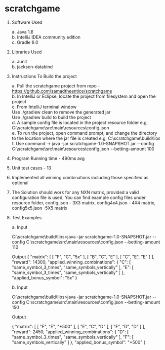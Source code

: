 # scratchgame

1. Software Used

	a. Java 1.8\
	b. IntelliJ IDEA community edition\
	c. Gradle 9.0

2. Libraries Used

	a. Junit\
	b. jackson-databind

3. Instructions To Build the project


	a. Pull the scratchgame project from repo - https://github.com/samadtheentice/scratchgame \
	b. In IntelliJ or Eclipse, locate the project from filesystem and open the project \
	c. From IntelliJ terminal window \
		Use ./gradlew clean to remove the generated jar \
		Use ./gradlew build to build the project \
	d. A sample config file is located in the project resource folder e.g, C:\scratchgame\src\main\resources\config.json \
	e. To run the project, open command prompt, and change the directory to the location where the jar file is created e.g, C:\scratchgame\build\libs \
	f. Use command -> java -jar scratchgame-1.0-SNAPSHOT.jar --config C:\scratchgame\src\main\resources\config.json --betting-amount 100 


4. Program Running time - 490ms avg

5. Unit test cases - 13

6. Implemented all winning combinations including those specified as optional

7. The Solution should work for any NXN matrix, provided a valid configuration file is used, You can find example config files under resource folder, 		config.json - 3X3 matrix, config4x4.json - 4X4 matrix, config5x5.json -5X5 matrix 

8. Test Examples


	a. Input

	C:\scratchgame\build\libs>java -jar scratchgame-1.0-SNAPSHOT.jar --config C:\scratchgame\src\main\resources\config.json --betting-amount 110


	Output
	{
		"matrix": [
			[
				"F",
				"C",
				"5x"
			],
			[
				"B",
				"C",
				"E"
			],
			[
				"C",
				"E",
				"E"
			]
		],
		"reward": 14300,
		"applied_winning_combinations": {
			"C": [
				"same_symbol_3_times",
				"same_symbols_vertically"
			],
			"E": [
				"same_symbol_3_times",
				"same_symbols_vertically"
			]
		},
		"applied_bonus_symbol": "5x"
	}

	b. Input

	C:\scratchgame\build\libs>java -jar scratchgame-1.0-SNAPSHOT.jar --config C:\scratchgame\src\main\resources\config.json --betting-amount 150

	Output

	{
		"matrix": [
			[
				"F",
				"E",
				"+500"
			],
			[
				"E",
				"C",
				"D"
			],
			[
				"F",
				"D",
				"D"
			]
		],
		"reward": 2450,
		"applied_winning_combinations": {
			"D": [
				"same_symbol_3_times",
				"same_symbols_vertically"
			],
			"F": [
				"same_symbols_vertically"
			]
		},
		"applied_bonus_symbol": "+500"
	}



